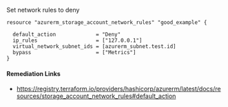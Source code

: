 
Set network rules to deny

```hcl
resource "azurerm_storage_account_network_rules" "good_example" {

  default_action             = "Deny"
  ip_rules                   = ["127.0.0.1"]
  virtual_network_subnet_ids = [azurerm_subnet.test.id]
  bypass                     = ["Metrics"]
}
```

#### Remediation Links
 - https://registry.terraform.io/providers/hashicorp/azurerm/latest/docs/resources/storage_account_network_rules#default_action

